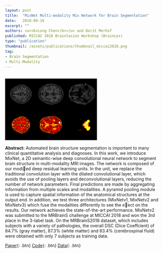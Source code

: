 ```yaml
---
layout: post
title:  "MixNet Multi-modality Mix Network for Brain Segmentation"
date:   2018-09-16
excerpt: ""
authors: <u><b>Long Chen</b></u> and Dorit Merhof
published: MICCAI 2018 Brainlesion Workshop (BrainLes)
type: "publication"
thumbnail: /assets/publications/thumbnail_miccai2018.png
tag:
- Brain Segmentation
- Multi-Modality
---
```


<br>
<img src="/assets/publications/overview_miccai2018.png" style="width:60%">
<br>

**Abstract:** Automated brain structure segmentation is important to many clinical quantitative analysis and diagnoses. In this work, we introduce MixNet, a 2D semantic-wise deep convolutional neural network
to segment brain structure in multi-modality MRI images. The network is composed of our modied deep residual learning units. In the unit, we replace the traditional convolution layer with the dilated convolutional
layer, which avoids the use of pooling layers and deconvolutional layers, reducing the number of network parameters. Final predictions are made by aggregating information from multiple scales and modalities.
A pyramid pooling module is used to capture spatial information of the anatomical structures at the output end. In addition, we test three architectures (MixNetv1, MixNetv2 and MixNetv3) which fuse the modalities differently to see the eect on the results. Our network achieves the state-of-the-art performance. MixNetv2 was submitted to the MRBrainS challenge at MICCAI 2018 and won the 3rd place in the 3-label task. On
the MRBrainS2018 dataset, which includes subjects with a variety of pathologies, the overall DSC (Dice Coeffcient) of 84.7% (gray matter), 87.3% (white matter) and 83.4% (cerebrospinal fluid) were obtained with only 7 subjects as training data.

[Paper](https://www.researchgate.net/publication/340826683_MixNet_Multi-modality_Mix_Network_for_Brain_Segmentation){: .btn}
[Code](https://github.com/looooongChen/MRBrainS-Brain-Segmentation){: .btn}
[Data](https://mrbrains18.isi.uu.nl/){: .btn}



